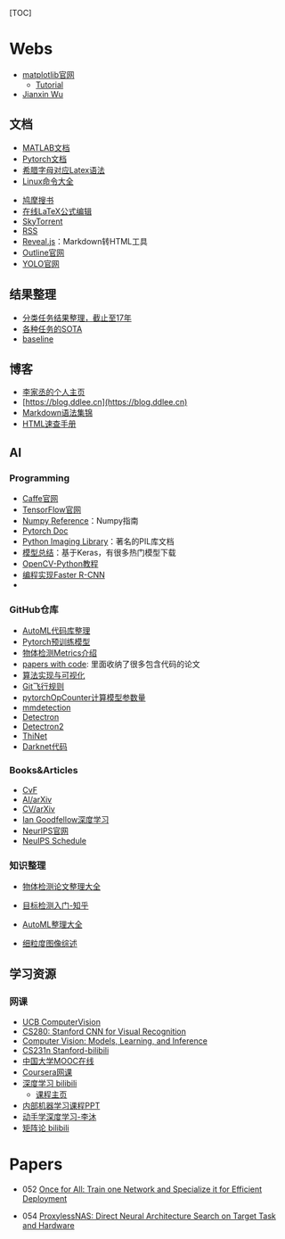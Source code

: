 [TOC]

# Webs

+ [matplotlib官网](https://matplotlib.org)
    + [Tutorial](https://matplotlib.org/3.1.1/tutorials/index.html)
+ [Jianxin Wu](https://cs.nju.edu.cn/wujx/)



## 文档

+ [MATLAB文档](https://ww2.mathworks.cn/help/)
+ [Pytorch文档](https://pytorch.org/docs/stable/index.html)
+ [希腊字母对应Latex语法](https://www.latex-tutorial.com/symbols/greek-alphabet/)
+ [Linux命令大全](https://man.linuxde.net)

- [鸠摩搜书](https://www.jiumodiary.com/)
- [在线LaTeX公式编辑](https://www.codecogs.com/latex/eqneditor.php)
- [SkyTorrent](https://www.skytorrents.lol/?query=)
- [RSS](https://docs.rsshub.app)
- [Reveal.js](https://github.com/hakimel/reveal.js)：Markdown转HTML工具
- [Outline官网](https://s3.amazonaws.com/outline-vpn/index.html#/zh-CN/home)
- [YOLO官网](https://pjreddie.com/darknet/yolo/)



## 结果整理

+ [分类任务结果整理，截止至17年](http://rodrigob.github.io/are_we_there_yet/build/classification_datasets_results.html#43494641522d3130)
+ [各种任务的SOTA](https://paperswithcode.com/sota)
+ [baseline](https://github.com/Cadene/pretrained-models.pytorch)



## 博客

+ [李家丞的个人主页](https://ddlee.cn/#)
+ [https://blog.ddlee.cn](https://blog.ddlee.cn)
+ [Markdown语法集锦](https://www.cnblogs.com/Bone-ACE/p/4558870.html)
+ [HTML速查手册](https://www.runoob.com/html/html-quicklist.html)



## AI

### Programming

+ [Caffe官网](http://caffe.berkeleyvision.org/)
+ [TensorFlow官网](https://www.tensorflow.org)
+ [Numpy Reference](https://docs.scipy.org/doc/numpy/reference/index.html)：Numpy指南
+ [Pytorch Doc](https://pytorch.org/docs/stable/)
+ [Python Imaging Library](http://effbot.org/imagingbook/)：著名的PIL库文档
+ [模型总结](https://modeldepot.io/browse)：基于Keras，有很多热门模型下载
+ [OpenCV-Python教程](https://www.kancloud.cn/aollo/aolloopencv/269602)
+ [编程实现Faster R-CNN](https://zhuanlan.zhihu.com/p/32404424 )
+ 

### GitHub仓库

+ [AutoML代码库整理](https://mp.weixin.qq.com/s?__biz=MzIzNjc1NzUzMw==&mid=2247502867&idx=2&sn=299db5871a390d292964bd5f292251ea&chksm=e8d07b61dfa7f277d84318d3d3d9aae58e7bb4033f4fc35fc2d9bb080859fbf20ae0ddc3c98c&scene=21#wechat_redirect)
+ [Pytorch预训练模型](https://github.com/Cadene/pretrained-models.pytorch)
+ [物体检测Metrics介绍](https://github.com/rafaelpadilla/Object-Detection-Metrics)
+ [papers with code](https://github.com/zziz/pwc/blob/master/README.md#----): 里面收纳了很多包含代码的论文
+ [算法实现与可视化](https://github.com/TheAlgorithms/Python)
+ [Git飞行规则](https://github.com/k88hudson/git-flight-rules/blob/master/README_zh-CN.md)
+ [pytorchOpCounter计算模型参数量](https://github.com/Lyken17/pytorch-OpCounter)
+ [mmdetection](https://github.com/open-mmlab/mmdetection)
+ [Detectron](https://github.com/facebookresearch/Detectron)
+ [Detectron2](https://github.com/facebookresearch/Detectron)
+ [ThiNet](https://github.com/Roll920/ThiNet_Code)
+ [Darknet代码](https://github.com/pjreddie/darknet/tree/master/cfg)

### Books&Articles

+ [CvF](http://openaccess.thecvf.com/menu.py)
+ [AI/arXiv](https://arxiv.org/list/cs.AI/recent)
+ [CV/arXiv](https://arxiv.org/list/cs.CV/recent)
+ [Ian Goodfellow深度学习](http://www.deeplearningbook.org)
+ [NeurIPS官网](https://papers.nips.cc)
+ [NeuIPS Schedule ](https://nips.cc/Conferences/2018/Schedule)

### 知识整理

+ [物体检测论文整理大全](https://handong1587.github.io/deep_learning/2015/10/09/object-detection.html)

+ [目标检测入门-知乎](https://zhuanlan.zhihu.com/p/34142321)
+ [AutoML整理大全](https://github.com/hibayesian/awesome-automl-papers)
+ [细粒度图像综述](https://mp.weixin.qq.com/s?__biz=MzU4NTkwMDM1NA==&mid=100000126&idx=1&sn=80968cc99c02b2e1fa382338c34fafbc&scene=19#wechat_redirect)





## 学习资源

### 网课

+ [UCB ComputerVision](http://www-inst.eecs.berkeley.edu/~cs280/sp15/index.html)
+ [CS280: Stanford CNN for Visual Recognition](http://cs231n.stanford.edu)
+ [Computer Vision:  Models, Learning, and Inference](http://www.computervisionmodels.com)
+ [CS231n Stanford-bilibili](https://www.bilibili.com/video/av58778425?from=search&seid=16439942014366180023)
+ [中国大学MOOC在线](https://www.icourse163.org/home.htm?userId=12618864#/home/course)
+ [Coursera网课](https://www.coursera.org/learn/neural-networks-deep-learning/lecture/ZCcMM/vectorizing-across-multiple-examples)
+ [深度学习 bilibili](https://www.bilibili.com/video/av9770302?from=search&seid=7732445384389128489  )
    + [课程主页](http://speech.ee.ntu.edu.tw/~tlkagk/courses_MLDS17.html)
+ [内部机器学习课程PPT](https://210.28.132.69/member/Seminar.Machine%20Learning%20%40%202015年数据.ashx)
+ [动手学深度学习-李沐](https://github.com/d2l-ai/d2l-zh)
+ [矩阵论 bilibili](https://www.bilibili.com/video/av14731888?from=search&seid=8115881069345453463)



# Papers



+ 052 [Once for All: Train one Network and Specialize it for Efficient Deployment](https://arxiv.org/abs/1908.09791)

+ 054 [ProxylessNAS: Direct Neural Architecture Search on Target Task and Hardware](https://arxiv.org/abs/1812.00332)